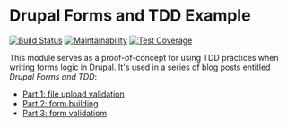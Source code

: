 Drupal Forms and TDD Example
============================

[![Build Status](https://travis-ci.org/wadmiraal/drupal8_tdd_form_validation.svg?branch=master)](https://travis-ci.org/wadmiraal/drupal8_tdd_form_validation) [![Maintainability](https://api.codeclimate.com/v1/badges/176fdfd0da7a4180cbaa/maintainability)](https://codeclimate.com/github/wadmiraal/drupal8_tdd_form_validation/maintainability) [![Test Coverage](https://api.codeclimate.com/v1/badges/176fdfd0da7a4180cbaa/test_coverage)](https://codeclimate.com/github/wadmiraal/drupal8_tdd_form_validation/test_coverage)

This module serves as a proof-of-concept for using TDD practices when writing forms logic in Drupal. It's used in a series of blog posts entitled _Drupal Forms and TDD_:

* [Part 1: file upload validation](http://wadmiraal.net/lore/2018/01/29/drupal-forms-and-tdd-part-1-file-validation/)
* [Part 2: form building](http://wadmiraal.net/lore/2018/02/05/drupal-forms-and-tdd-part-2-form-building/)
* [Part 3: form validatiom](http://wadmiraal.net/lore/2018/02/12/drupal-forms-and-tdd-part-3-form-validation/)

